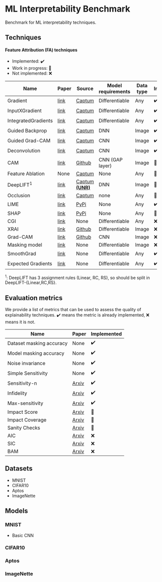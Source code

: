 # ML Interpretability Benchmark
Benchmark for ML interpretability techniques.

## Techniques

#### Feature Attribution (FA) techniques
- Implemented: :heavy_check_mark:
- Work in progress: :construction:
- Not implemented: :x:

| Name | Paper | Source | Model requirements | Data type | Implemented |
| ---- | ----- | ------ | ------------------ | --------- | ----------- |
| Gradient | [link](https://arxiv.org/abs/1312.6034) | [Captum](https://captum.ai/api/saliency.html) | Differentiable | Any | :heavy_check_mark: |
| InputXGradient | [link](https://arxiv.org/abs/1611.07270) | [Captum](https://captum.ai/api/input_x_gradient.html) | Differentiable | Any | :heavy_check_mark: |
| IntegratedGradients | [link](http://arxiv.org/abs/1703.01365) | [Captum](https://captum.ai/api/integrated_gradients.html) | Differentiable | Any | :heavy_check_mark: |
| Guided Backprop | [link](https://arxiv.org/abs/1412.6806) | [Captum](https://captum.ai/api/guided_backprop.html) | DNN | Image | :heavy_check_mark: |
| Guided Grad-CAM | [link](https://arxiv.org/abs/1610.02391) | [Captum](https://captum.ai/api/guided_grad_cam.html) | CNN | Image | :heavy_check_mark: |
| Deconvolution | [link](https://arxiv.org/abs/1311.2901) | [Captum](https://captum.ai/api/deconvolution.html) | CNN | Image | :heavy_check_mark: |
| CAM | [link](http://cnnlocalization.csail.mit.edu/Zhou_Learning_Deep_Features_CVPR_2016_paper.pdf) | [Github](https://github.com/zhoubolei/CAM) | CNN (GAP layer) | Image | :construction: |
| Feature Ablation | None | [Captum](https://captum.ai/api/feature_ablation.html) | None | Any | :construction: |
| DeepLIFT<sup>1</sup> | [link](https://arxiv.org/abs/1704.02685) | [Captum **(UNR)**](https://captum.ai/api/deep_lift.html) | DNN | Image | :construction: |
| Occlusion | [link](https://arxiv.org/abs/1311.2901) | [Captum](https://captum.ai/api/occlusion.html) | none | Any | :construction: |
| LIME | [link](https://www.kdd.org/kdd2016/papers/files/rfp0573-ribeiroA.pdf) | [PyPi](https://pypi.org/project/lime/) | None | Any | :heavy_check_mark: |
| SHAP | [link](https://arxiv.org/abs/1705.07874) | [PyPi](https://pypi.org/project/shap/) | None | Any | :construction: |
| CGI | [link](https://arxiv.org/abs/1905.12152) | None | Differentiable | Any | :x: |
| XRAI | [link](https://arxiv.org/abs/1906.02825) | [Github](https://github.com/PAIR-code/saliency) | Differentiable | Image | :x: |
| Grad-CAM | [link](https://arxiv.org/abs/1610.02391) | [Github](https://github.com/ramprs/grad-cam/) | CNN | Image | :x: |
| Masking model | [link](https://arxiv.org/abs/1705.07857) | None | Differentiable | Image | :x: |
| SmoothGrad | [link](https://arxiv.org/abs/1706.03825) | None | Differentiable | Any | :heavy_check_mark: |
| Expected Gradients | [link](https://arxiv.org/abs/1906.10670) | None | Differentiable | Any | :heavy_check_mark: |

<sup>1</sup>: DeepLIFT has 3 assignment rules (Linear, RC, RS), so should be split in DeepLIFT-{Linear,RC,RS}.

## Evaluation metrics
We provide a list of metrics that can be used to assess the quality of explainability techniques.
:heavy_check_mark: means the metric is already implemented, :x: means it is not.

| Name | Paper | Implemented |
| ---- | ----- | ----------- |
| Dataset masking accuracy | None | :heavy_check_mark: |
| Model masking accuracy | None | :heavy_check_mark: |
| Noise invariance | None | :heavy_check_mark: |
| Simple Sensitivity | None | :heavy_check_mark: |
| Sensitivity-n | [Arxiv](https://arxiv.org/abs/1711.06104) | :heavy_check_mark: |
| Infidelity | [Arxiv](https://arxiv.org/abs/1901.09392) | :heavy_check_mark: |
| Max-sensitivity | [Arxiv](https://arxiv.org/abs/1901.09392) | :heavy_check_mark: |
| Impact Score | [Arxiv](https://arxiv.org/abs/1910.07387) | :construction: |
| Impact Coverage | [Arxiv](https://arxiv.org/abs/1910.07387) | :construction: |
| Sanity Checks | [Arxiv](https://arxiv.org/abs/1810.03292) | :construction: |
| AIC | [Arxiv](https://arxiv.org/abs/1906.02825) | :x: |
| SIC | [Arxiv](https://arxiv.org/abs/1906.02825) | :x: |
| BAM | [Arxiv](https://arxiv.org/abs/1907.09701) | :x: |

## Datasets
- MNIST
- CIFAR10
- Aptos
- ImageNette

## Models
### MNIST
- Basic CNN

### CIFAR10

### Aptos

### ImageNette
